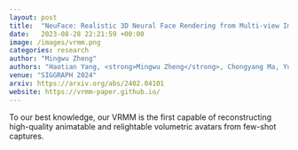 ```yaml
---
layout: post
title:  "NeuFace: Realistic 3D Neural Face Rendering from Multi-view Images"
date:   2023-08-28 22:21:59 +00:00
image: /images/vrmm.png
categories: research
author: "Mingwu Zheng"
authors: "Haotian Yang, <strong>Mingwu Zheng</strong>, Chongyang Ma, Yu-Kun Lai, Pengfei Wan, Haibin Huang"
venue: "SIGGRAPH 2024"
arxiv: https://arxiv.org/abs/2402.04101
website: https://vrmm-paper.github.io/
---
```

To our best knowledge, our VRMM is the first capable of reconstructing high-quality animatable and relightable volumetric avatars from few-shot captures.
